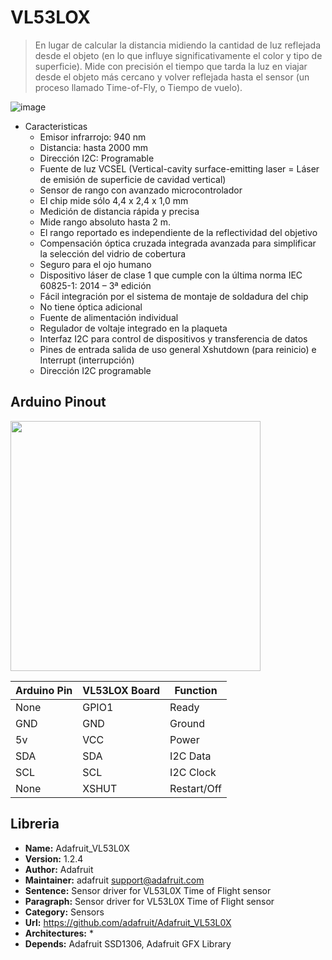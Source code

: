 # VL53LOX
> En lugar de calcular la distancia midiendo la cantidad de luz reflejada desde el objeto (en lo que influye significativamente el color y tipo de superficie). Mide con precisión el tiempo que tarda la luz en viajar desde el objeto más cercano y volver reflejada hasta el sensor (un proceso llamado Time-of-Fly, o Tiempo de vuelo).

![image](https://github.com/Martinslafer/VL53LOX/assets/156008489/e54dabe9-404d-4c2e-b7a9-be201a84c79d)

- Caracteristicas
  - Emisor infrarrojo: 940 nm
  - Distancia: hasta 2000 mm
  - Dirección I2C: Programable
  - Fuente de luz VCSEL (Vertical-cavity surface-emitting laser = Láser de emisión de superficie de cavidad vertical)
  - Sensor de rango con avanzado microcontrolador
  - El chip mide sólo 4,4 x 2,4 x 1,0 mm
  - Medición de distancia rápida y precisa
  - Mide rango absoluto hasta 2 m.
  - El rango reportado es independiente de la reflectividad del objetivo
  - Compensación óptica cruzada integrada avanzada para simplificar la selección del vidrio de cobertura
  - Seguro para el ojo humano
  - Dispositivo láser de clase 1 que cumple con la última norma IEC 60825-1: 2014 – 3ª edición
  - Fácil integración por el sistema de montaje de soldadura del chip
  - No tiene óptica adicional
  - Fuente de alimentación individual
  - Regulador de voltaje integrado en la plaqueta
  - Interfaz I2C para control de dispositivos y transferencia de datos
  - Pines de entrada salida de uso general Xshutdown (para reinicio) e Interrupt (interrupción)
  - Dirección I2C programable

## Arduino Pinout
<img src="https://github.com/Martinslafer/VL53LOX/assets/156008489/8ee939d1-2a42-4d8b-92a5-c38a56f64d1a" width="400" />


| Arduino Pin | VL53LOX Board | Function   |
|-------------|-----------------|------------|
| None        | GPIO1              | Ready       |
| GND         | GND             | Ground     |
| 5v         | VCC             | Power      |
| SDA         | SDA             | I2C Data   |
| SCL         | SCL             | I2C Clock  |
| None      | XSHUT             | Restart/Off  |


## Libreria
- **Name:** Adafruit_VL53L0X
- **Version:** 1.2.4
- **Author:** Adafruit
- **Maintainer:** adafruit <support@adafruit.com>
- **Sentence:** Sensor driver for VL53L0X Time of Flight sensor
- **Paragraph:** Sensor driver for VL53L0X Time of Flight sensor
- **Category:** Sensors
- **Url:** https://github.com/adafruit/Adafruit_VL53L0X
- **Architectures:** *
- **Depends:** Adafruit SSD1306, Adafruit GFX Library
